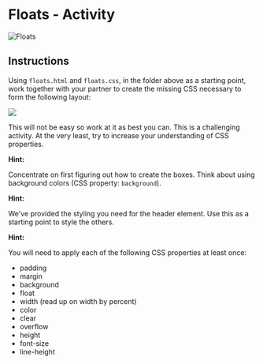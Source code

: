 # Floats - Activity

![Floats](https://github.com/cslewislives/frontend-prework/tree/7c7bc1ab2155c31482f755a757c91f4efcc6e770/.gitbook/assets/image%20%2837%29.png)

## Instructions <a id="instructions"></a>

Using `floats.html` and `floats.css`, in the folder above as a starting point, work together with your partner to create the missing CSS necessary to form the following layout:

![](https://github.com/cslewislives/frontend-prework/tree/7c7bc1ab2155c31482f755a757c91f4efcc6e770/.gitbook/assets/example.png)

This will not be easy so work at it as best you can. This is a challenging activity. At the very least, try to increase your understanding of CSS properties.

**Hint:**

Concentrate on first figuring out how to create the boxes. Think about using background colors \(CSS property: `background`\).

**Hint:**

We've provided the styling you need for the header element. Use this as a starting point to style the others.

**Hint:**

You will need to apply each of the following CSS properties at least once:

* padding
* margin
* background
* float
* width \(read up on width by percent\)
* color
* clear
* overflow
* height
* font-size
* line-height

